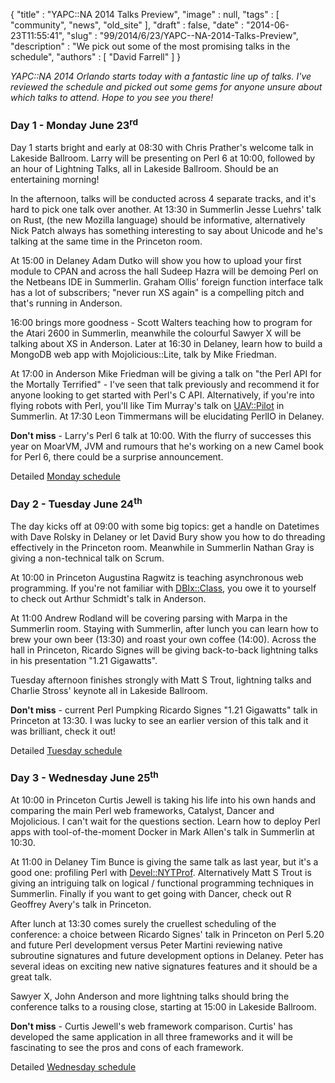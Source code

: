 {
   "title" : "YAPC::NA 2014 Talks Preview",
   "image" : null,
   "tags" : [
      "community",
      "news",
      "old_site"
   ],
   "draft" : false,
   "date" : "2014-06-23T11:55:41",
   "slug" : "99/2014/6/23/YAPC--NA-2014-Talks-Preview",
   "description" : "We pick out some of the most promising talks in the schedule",
   "authors" : [
      "David Farrell"
   ]
}

*YAPC::NA 2014 Orlando starts today with a fantastic line up of talks. I've reviewed the schedule and picked out some gems for anyone unsure about which talks to attend. Hope to you see you there!*

### Day 1 - Monday June 23<sup>rd</sup>

Day 1 starts bright and early at 08:30 with Chris Prather's welcome talk in Lakeside Ballroom. Larry will be presenting on Perl 6 at 10:00, followed by an hour of Lightning Talks, all in Lakeside Ballroom. Should be an entertaining morning!

In the afternoon, talks will be conducted across 4 separate tracks, and it's hard to pick one talk over another. At 13:30 in Summerlin Jesse Luehrs' talk on Rust, (the new Mozilla language) should be informative, alternatively Nick Patch always has something interesting to say about Unicode and he's talking at the same time in the Princeton room.

At 15:00 in Delaney Adam Dutko will show you how to upload your first module to CPAN and across the hall Sudeep Hazra will be demoing Perl on the Netbeans IDE in Summerlin. Graham Ollis' foreign function interface talk has a lot of subscribers; "never run XS again" is a compelling pitch and that's running in Anderson.

16:00 brings more goodness - Scott Walters teaching how to program for the Atari 2600 in Summerlin, meanwhile the colourful Sawyer X will be talking about XS in Anderson. Later at 16:30 in Delaney, learn how to build a MongoDB web app with Mojolicious::Lite, talk by Mike Friedman.

At 17:00 in Anderson Mike Friedman will be giving a talk on "the Perl API for the Mortally Terrified" - I've seen that talk previously and recommend it for anyone looking to get started with Perl's C API. Alternatively, if you're into flying robots with Perl, you'll like Tim Murray's talk on [UAV::Pilot](https://metacpan.org/pod/UAV::Pilot) in Summerlin. At 17:30 Leon Timmermans will be elucidating PerlIO in Delaney.

**Don't miss** - Larry's Perl 6 talk at 10:00. With the flurry of successes this year on MoarVM, JVM and rumours that he's working on a new Camel book for Perl 6, there could be a surprise announcement.

Detailed [Monday schedule](http://www.yapcna.org/yn2014/schedule?day=2014-06-23)

### Day 2 - Tuesday June 24<sup>th</sup>

The day kicks off at 09:00 with some big topics: get a handle on Datetimes with Dave Rolsky in Delaney or let David Bury show you how to do threading effectively in the Princeton room. Meanwhile in Summerlin Nathan Gray is giving a non-technical talk on Scrum.

At 10:00 in Princeton Augustina Ragwitz is teaching asynchronous web programming. If you're not familiar with [DBIx::Class](https://metacpan.org/pod/DBIx::Class), you owe it to yourself to check out Arthur Schmidt's talk in Anderson.

At 11:00 Andrew Rodland will be covering parsing with Marpa in the Summerlin room. Staying with Summerlin, after lunch you can learn how to brew your own beer (13:30) and roast your own coffee (14:00). Across the hall in Princeton, Ricardo Signes will be giving back-to-back lightning talks in his presentation "1.21 Gigawatts".

Tuesday afternoon finishes strongly with Matt S Trout, lightning talks and Charlie Stross' keynote all in Lakeside Ballroom.

**Don't miss** - current Perl Pumpking Ricardo Signes "1.21 Gigawatts" talk in Princeton at 13:30. I was lucky to see an earlier version of this talk and it was brilliant, check it out!

Detailed [Tuesday schedule](http://www.yapcna.org/yn2014/schedule?day=2014-06-24)

### Day 3 - Wednesday June 25<sup>th</sup>

At 10:00 in Princeton Curtis Jewell is taking his life into his own hands and comparing the main Perl web frameworks, Catalyst, Dancer and Mojolicious. I can't wait for the questions section. Learn how to deploy Perl apps with tool-of-the-moment Docker in Mark Allen's talk in Summerlin at 10:30.

At 11:00 in Delaney Tim Bunce is giving the same talk as last year, but it's a good one: profiling Perl with [Devel::NYTProf](https://metacpan.org/pod/Devel::NYTProf). Alternatively Matt S Trout is giving an intriguing talk on logical / functional programming techniques in Summerlin. Finally if you want to get going with Dancer, check out R Geoffrey Avery's talk in Princeton.

After lunch at 13:30 comes surely the cruellest scheduling of the conference: a choice between Ricardo Signes' talk in Princeton on Perl 5.20 and future Perl development versus Peter Martini reviewing native subroutine signatures and future development options in Delaney. Peter has several ideas on exciting new native signatures features and it should be a great talk.

Sawyer X, John Anderson and more lightning talks should bring the conference talks to a rousing close, starting at 15:00 in Lakeside Ballroom.

**Don't miss** - Curtis Jewell's web framework comparison. Curtis' has developed the same application in all three frameworks and it will be fascinating to see the pros and cons of each framework.

Detailed [Wednesday schedule](http://www.yapcna.org/yn2014/schedule?day=2014-06-25)

